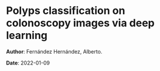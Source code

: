 # Polyps classification on colonoscopy images via deep learning

__Author__: Fernández Hernández, Alberto.

__Date__: 2022-01-09